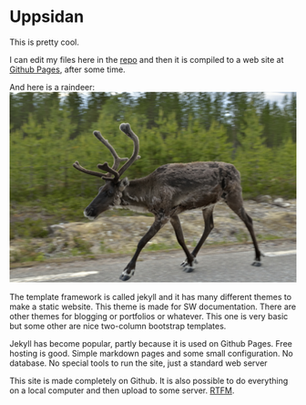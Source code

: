 # Uppsidan

This is pretty cool.

I can edit my files here in the [repo](https://github.com/Uppsidan/Uppsidan.github.io) and then it is compiled to a web site at 
[Github Pages](https://uppsidan.github.io/), after some time.

And here is a raindeer:
![raindeer](20150713_185711_4672.jpg)

The template framework is called jekyll and it has many different themes to make a static website. This theme is made for SW documentation. There are other themes for blogging or portfolios or whatever. This one is very basic but some other are nice two-column bootstrap templates.

Jekyll has become popular, partly because it is used on Github Pages. Free hosting is good. Simple markdown pages and some small configuration. No database. No special tools to run the site, just a standard web server

This site is made completely on Github. It is also possible to do everything on a local computer and then upload to some server.
[RTFM](https://jekyllrb.com).
